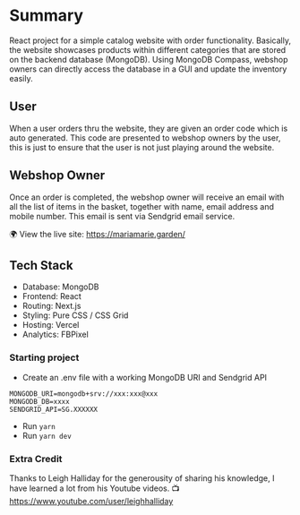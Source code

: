# Summary

React project for a simple catalog website with order functionality. Basically, the website showcases products within different categories that are stored on the backend database (MongoDB). Using MongoDB Compass, webshop owners can directly access the database in a GUI and update the inventory easily.

## User

When a user orders thru the website, they are given an order code which is auto generated. This code are presented to webshop owners by the user, this is just to ensure that the user is not just playing around the website.

## Webshop Owner

Once an order is completed, the webshop owner will receive an email with all the list of items in the basket, together with name, email address and mobile number. This email is sent via Sendgrid email service.

🌍 View the live site: https://mariamarie.garden/

## Tech Stack

-   Database: MongoDB
-   Frontend: React
-   Routing: Next.js
-   Styling: Pure CSS / CSS Grid
-   Hosting: Vercel
-   Analytics: FBPixel

### Starting project

-   Create an .env file with a working MongoDB URI and Sendgrid API

```
MONGODB_URI=mongodb+srv://xxx:xxx@xxx
MONGODB_DB=xxxx
SENDGRID_API=SG.XXXXXX
```

-   Run `yarn`
-   Run `yarn dev`

### Extra Credit

Thanks to Leigh Halliday for the generousity of sharing his knowledge, I have learned a lot from his Youtube videos.
📺 https://www.youtube.com/user/leighhalliday
